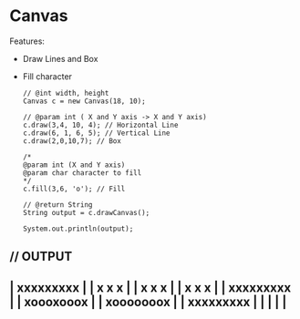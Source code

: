 # Canvas

Features:
  - Draw Lines and Box 
  - Fill character


        // @int width, height
        Canvas c = new Canvas(18, 10);

        // @param int ( X and Y axis -> X and Y axis)
        c.draw(3,4, 10, 4); // Horizontal Line
        c.draw(6, 1, 6, 5); // Vertical Line
        c.draw(2,0,10,7); // Box

        /*
        @param int (X and Y axis)
        @param char character to fill
        */
        c.fill(3,6, 'o'); // Fill

        // @return String
        String output = c.drawCanvas();

        System.out.println(output);
        
// OUTPUT
--------------------
|  xxxxxxxxx       |
|  x   x   x       |
|  x   x   x       |
|  x   x   x       |
|  xxxxxxxxx       |
|  xoooxooox       |
|  xooooooox       |
|  xxxxxxxxx       |
|                  |
|                  |
--------------------
